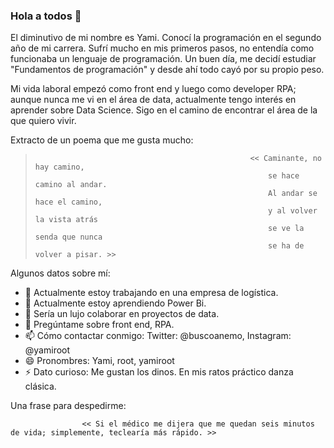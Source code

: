 ### Hola a todos 👋

El diminutivo de mi nombre es Yami. Conocí la programación en el segundo año de mi carrera. Sufrí mucho en mis primeros pasos, no entendía como funcionaba un lenguaje de programación. Un buen día, me decidí estudiar "Fundamentos de programación" y desde ahí todo cayó por su propio peso.

Mi vida laboral empezó como front end y luego como developer RPA; aunque nunca me vi en el área de data, actualmente tengo interés en aprender sobre Data Science. Sigo en el camino de encontrar el área de la que quiero vivir. 

Extracto de un poema que me gusta mucho:

>                                                     << Caminante, no hay camino,
>                                                         se hace camino al andar.
>                                                         Al andar se hace el camino,
>                                                         y al volver la vista atrás
>                                                         se ve la senda que nunca
>                                                         se ha de volver a pisar. >>


Algunos datos sobre mí:

- 🔭 Actualmente estoy trabajando en una empresa de logística.
- 🌱 Actualmente estoy aprendiendo Power Bi.
- 👯 Sería un lujo colaborar en proyectos de data.
- 💬 Pregúntame sobre front end, RPA.
- 📫 Cómo contactar conmigo: Twitter: @buscoanemo, Instagram: @yamiroot
- 😄 Pronombres: Yami, root, yamiroot
- ⚡ Dato curioso: Me gustan los dinos. En mis ratos práctico danza clásica.


Una frase para despedirme:

                    << Si el médico me dijera que me quedan seis minutos de vida; simplemente, teclearía más rápido. >>
